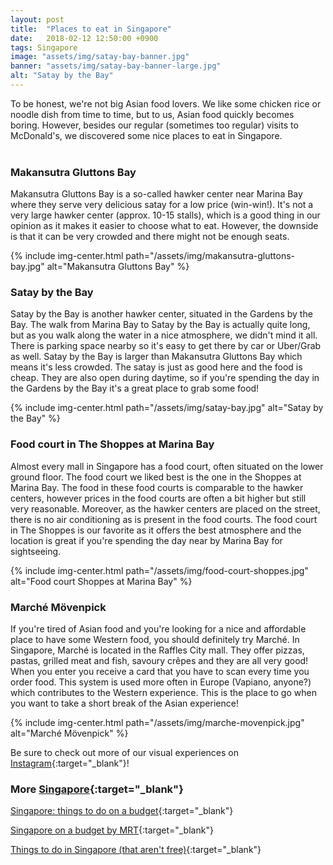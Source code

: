 ```yaml
---
layout: post
title:  "Places to eat in Singapore"
date:   2018-02-12 12:50:00 +0900
tags: Singapore
image: "assets/img/satay-bay-banner.jpg"
banner: "assets/img/satay-bay-banner-large.jpg"
alt: "Satay by the Bay"
---
```


To be honest, we're not big Asian food lovers. We like some chicken rice or noodle dish from time to time, but to us, Asian food quickly becomes boring. However, besides our regular (sometimes too regular) visits to McDonald's, we discovered some nice places to eat in Singapore.
<br><br>

### Makansutra Gluttons Bay

Makansutra Gluttons Bay is a so-called hawker center near Marina Bay where they serve very delicious satay for a low price (win-win!). It's not a very large hawker center (approx. 10-15 stalls), which is a good thing in our opinion as it makes it easier to choose what to eat. However, the downside is that it can be very crowded and there might not be enough seats. 

{% include img-center.html path="/assets/img/makansutra-gluttons-bay.jpg" alt="Makansutra Gluttons Bay" %}

### Satay by the Bay

Satay by the Bay is another hawker center, situated in the Gardens by the Bay. The walk from Marina Bay to Satay by the Bay is actually quite long, but as you walk along the water in a nice atmosphere, we didn't mind it all. There is parking space nearby so it's easy to get there by car or Uber/Grab as well. Satay by the Bay is larger than Makansutra Gluttons Bay which means it's less crowded. The satay is just as good here and the food is cheap. They are also open during daytime, so if you're spending the day in the Gardens by the Bay it's a great place to grab some food! 

{% include img-center.html path="/assets/img/satay-bay.jpg" alt="Satay by the Bay" %}

### Food court in The Shoppes at Marina Bay

Almost every mall in Singapore has a food court, often situated on the lower ground floor. The food court we liked best is the one in the Shoppes at Marina Bay. The food in these food courts is comparable to the hawker centers, however prices in the food courts are often a bit higher but still very reasonable. Moreover, as the hawker centers are placed on the street, there is no air conditioning as is present in the food courts. The food court in The Shoppes is our favorite as it offers the best atmosphere and the location is great if you're spending the day near by Marina Bay for sightseeing. 

{% include img-center.html path="/assets/img/food-court-shoppes.jpg" alt="Food court Shoppes at Marina Bay" %}

### Marché Mövenpick

If you're tired of Asian food and you're looking for a nice and affordable place to have some Western food, you should definitely try Marché. In Singapore, Marché is located in the Raffles City mall. They offer pizzas, pastas, grilled meat and fish, savoury crêpes and they are all very good! When you enter you receive a card that you have to scan every time you order food. This system is used more often in Europe (Vapiano, anyone?) which contributes to the Western experience. This is the place to go when you want to take a short break of the Asian experience!

{% include img-center.html path="/assets/img/marche-movenpick.jpg" alt="Marché Mövenpick" %}

Be sure to check out more of our visual experiences on  [Instagram][instagram]{:target="_blank"}!

### More [Singapore][singapore]{:target="_blank"}

[Singapore: things to do on a budget][singapore budget]{:target="_blank"}

[Singapore on a budget by MRT][singapore mrt]{:target="_blank"}

[Things to do in Singapore (that aren't free)][singapore not free]{:target="_blank"}

[instagram]: https://instagram.com/kipamojo
[singapore]: https://kipamojo.world/tags.html#singapore
[singapore budget]: https://kipamojo.world/2018/01/01/Singapore-on-a-budget.html 
[singapore mrt]: https://kipamojo.world/2018/01/05/Singapore-on-a-budget-by-MRT.html 
[singapore not free]: https://kipamojo.world/2018/02/10/Things-to-do-in-Singapore-that-arent-free.html 
